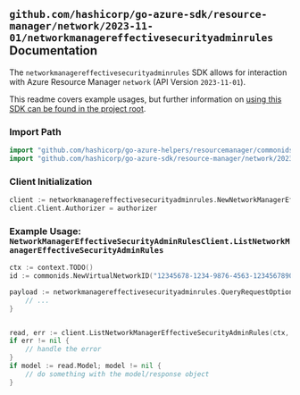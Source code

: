 
## `github.com/hashicorp/go-azure-sdk/resource-manager/network/2023-11-01/networkmanagereffectivesecurityadminrules` Documentation

The `networkmanagereffectivesecurityadminrules` SDK allows for interaction with Azure Resource Manager `network` (API Version `2023-11-01`).

This readme covers example usages, but further information on [using this SDK can be found in the project root](https://github.com/hashicorp/go-azure-sdk/tree/main/docs).

### Import Path

```go
import "github.com/hashicorp/go-azure-helpers/resourcemanager/commonids"
import "github.com/hashicorp/go-azure-sdk/resource-manager/network/2023-11-01/networkmanagereffectivesecurityadminrules"
```


### Client Initialization

```go
client := networkmanagereffectivesecurityadminrules.NewNetworkManagerEffectiveSecurityAdminRulesClientWithBaseURI("https://management.azure.com")
client.Client.Authorizer = authorizer
```


### Example Usage: `NetworkManagerEffectiveSecurityAdminRulesClient.ListNetworkManagerEffectiveSecurityAdminRules`

```go
ctx := context.TODO()
id := commonids.NewVirtualNetworkID("12345678-1234-9876-4563-123456789012", "example-resource-group", "virtualNetworkValue")

payload := networkmanagereffectivesecurityadminrules.QueryRequestOptions{
	// ...
}


read, err := client.ListNetworkManagerEffectiveSecurityAdminRules(ctx, id, payload)
if err != nil {
	// handle the error
}
if model := read.Model; model != nil {
	// do something with the model/response object
}
```
